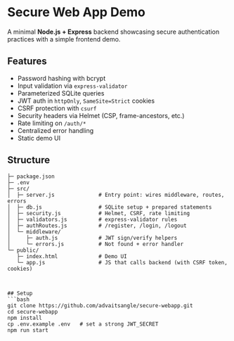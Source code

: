 # Secure Web App Demo

A minimal **Node.js + Express** backend showcasing secure authentication practices with a simple frontend demo.

## Features
- Password hashing with bcrypt
- Input validation via `express-validator`
- Parameterized SQLite queries
- JWT auth in `httpOnly`, `SameSite=Strict` cookies
- CSRF protection with `csurf`
- Security headers via Helmet (CSP, frame-ancestors, etc.)
- Rate limiting on `/auth/*`
- Centralized error handling
- Static demo UI

## Structure
```secure-app/
├─ package.json
├─ .env
├─ src/
│  ├─ server.js              # Entry point: wires middleware, routes, errors
│  ├─ db.js                  # SQLite setup + prepared statements
│  ├─ security.js            # Helmet, CSRF, rate limiting
│  ├─ validators.js          # express-validator rules
│  ├─ authRoutes.js          # /register, /login, /logout
│  └─ middleware/
│     ├─ auth.js             # JWT sign/verify helpers
│     └─ errors.js           # Not found + error handler
└─ public/
   ├─ index.html             # Demo UI
   └─ app.js                 # JS that calls backend (with CSRF token, cookies)



## Setup
```bash
git clone https://github.com/advaitsangle/secure-webapp.git
cd secure-webapp
npm install
cp .env.example .env   # set a strong JWT_SECRET
npm run start

